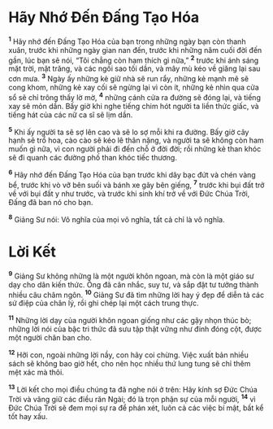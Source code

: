 # Hãy Nhớ Ðến Ðấng Tạo Hóa

<sup><b>1</b></sup> Hãy nhớ đến Ðấng Tạo Hóa của bạn trong những ngày bạn còn thanh xuân, trước khi những ngày gian nan đến, trước khi những năm cuối đời đến gần, lúc bạn sẽ nói, “Tôi chẳng còn ham thích gì nữa,” <sup><b>2</b></sup> trước khi ánh sáng mặt trời, mặt trăng, và các ngôi sao tối dần, và mây mù kéo về giăng lại sau cơn mưa. <sup><b>3</b></sup> Ngày ấy những kẻ giữ nhà sẽ run rẩy, những kẻ mạnh mẽ sẽ cong khom, những kẻ xay cối sẽ ngừng lại vì còn ít, những kẻ nhìn qua cửa sổ sẽ chỉ trông thấy lờ mờ, <sup><b>4</b></sup> những cánh cửa ra đường sẽ đóng lại, và tiếng xay sẽ mỏn dần. Bấy giờ khi nghe tiếng chim hót người ta liền thức giấc, và tiếng hát của các nữ ca sĩ sẽ lịm dần.

<sup><b>5</b></sup> Khi ấy người ta sẽ sợ lên cao và sẽ lo sợ mỗi khi ra đường. Bấy giờ cây hạnh sẽ trổ hoa, cào cào sẽ kéo lê thân nặng, và người ta sẽ không còn ham muốn gì nữa, vì con người phải đi đến chỗ ở đời đời; rồi những kẻ than khóc sẽ đi quanh các đường phố than khóc tiếc thương.

<sup><b>6</b></sup> Hãy nhớ đến Ðấng Tạo Hóa của bạn trước khi dây bạc đứt và chén vàng bể, trước khi vò vỡ bên suối và bánh xe gãy bên giếng, <sup><b>7</b></sup> trước khi bụi đất trở về với bụi đất y như trước, và trước khi sinh khí trở về với Ðức Chúa Trời, Ðấng đã ban nó cho bạn.

<sup><b>8</b></sup> Giảng Sư nói: Vô nghĩa của mọi vô nghĩa, tất cả chỉ là vô nghĩa.

# Lời Kết

<sup><b>9</b></sup> Giảng Sư không những là một người khôn ngoan, mà còn là một giáo sư dạy cho dân kiến thức. Ông đã cân nhắc, suy tư, và sắp đặt tư tưởng thành nhiều câu châm ngôn. <sup><b>10</b></sup> Giảng Sư đã tìm những lời hay ý đẹp để diễn tả các sứ điệp của chân lý, rồi ghi chép lại một cách trung thực.

<sup><b>11</b></sup> Những lời dạy của người khôn ngoan giống như các gậy nhọn thúc bò; những lời nói của bậc tri thức đã sưu tập thật vững như đinh đóng cột, được một người chăn ban cho.

<sup><b>12</b></sup> Hỡi con, ngoài những lời nầy, con hãy coi chừng. Việc xuất bản nhiều sách sẽ không bao giờ hết, cho nên học nhiều thứ lung tung sẽ chỉ thêm mệt xác mà thôi.

<sup><b>13</b></sup> Lời kết cho mọi điều chúng ta đã nghe nói ở trên: Hãy kính sợ Ðức Chúa Trời và vâng giữ các điều răn Ngài; đó là trọn phận sự của mỗi người, <sup><b>14</b></sup> vì Ðức Chúa Trời sẽ đem mọi sự ra để phán xét, luôn cả các việc bí mật, bất kể tốt hay xấu.
